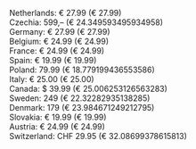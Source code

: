 Netherlands:        € 27.99     (€ 27.99)  
Czechia:              599,–     (€ 24.349593495934958)  
Germany:            € 27.99     (€ 27.99)  
Belgium:            € 24.99     (€ 24.99)  
France:             € 24.99     (€ 24.99)  
Spain:              € 19.99     (€ 19.99)  
Poland:               79.99     (€ 18.779199436553586)  
Italy:              € 25.00     (€ 25.00)  
Canada:             $ 39.99     (€ 25.006253126563283)  
Sweden:               249       (€ 22.32282935138285)  
Denmark:              179       (€ 23.984671249212795)  
Slovakia:           € 19.99     (€ 19.99)  
Austria:            € 24.99     (€ 24.99)  
Switzerland:      CHF 29.95     (€ 32.08699378615813)  

